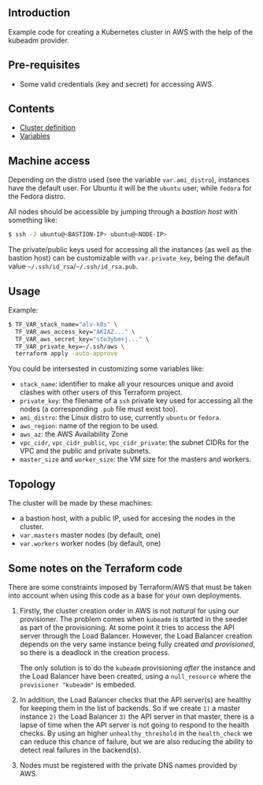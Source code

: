 ## Introduction

Example code for creating a Kubernetes cluster in AWS with the
help of the kubeadm provider.

## Pre-requisites

* Some valid credentials (key and secret) for accessing AWS.
 
## Contents

* [Cluster definition](cluster.tf)
* [Variables](variables.tf)

## Machine access

Depending on the distro used (see the variable `var.ami_distro`),
instances have the default user. For Ubuntu it will be the `ubuntu`
user, while `fedora` for the Fedora distro.

All nodes should be accessible by jumping through a _bastion host_
with something like:

```bash
$ ssh -J ubuntu@<BASTION-IP> ubuntu@<NODE-IP>
```

The private/public keys used for accessing all the instances (as
well as the bastion host) can be customizable with
`var.private_key`, being the default value 
`~/.ssh/id_rsa`/`~/.ssh/id_rsa.pub`.

## Usage

Example:

```bash
$ TF_VAR_stack_name="alv-k8s" \
  TF_VAR_aws_access_key="AKIAZ..." \
  TF_VAR_aws_secret_key="sto3ybm+j..." \
  TF_VAR_private_key=~/.ssh/aws \
  terraform apply -auto-approve
```

You could be intersested in customizing some variables like:

* `stack_name`: identifier to make all your resources unique and avoid
clashes with other users of this Terraform project.
* `private_key`: the filename of a `ssh` private key used for accessing
all the nodes (a corresponding `.pub` file must exist too).
* `ami_distro`: the Linux distro to use, currently `ubuntu` or `fedora`.
* `aws_region`: name of the region to be used.
* `aws_az`: the AWS Availability Zone
* `vpc_cidr`, `vpc_cidr_public`, `vpc_cidr_private`: the subnet CIDRs
for the VPC and the public and private subnets.
* `master_size` and `worker_size`: the VM size for the masters
and workers.
 
## Topology

The cluster will be made by these machines:

  * a bastion host, with a public IP, used for accesing
  the nodes in the cluster.
  * `var.masters` master nodes (by default, one) 
  * `var.workers` worker nodes (by default, one)

## Some notes on the Terraform code

There are some constraints imposed by Terraform/AWS that must be
taken into account when using this code as a base for your own
deployments. 

1) Firstly, the cluster creation order in AWS is not _natural_
   for using our provisioner. The problem comes when `kubeadm` is started
   in the seeder as part of the provisioning. At some point it tries to
   access the API server through the Load Balancer. However, the Load
   Balancer creation depends on the very same instance being fully
   created _and provisioned_, so there is a deadlock in the
   creation process.

   The only solution is to do the `kubeadm` provisioning _after_
   the instance and the Load Balancer have been created, using a
   `null_resource` where the `provisioner "kubeadm"` is embeded.

2) In addition, the Load Balancer checks that the API server(s) are healthy 
   for keeping them in the list of backends. So if we create `1)` a master
   instance `2)` the Load Balancer `3)` the API server in that master, there is
   a lapse of time when the API server is not going to respond to the health
   checks. By using an higher `unhealthy_threshold` in the `health_check`
   we can reduce this chance of failure, but we are also reducing
   the ability to detect real failures in the backend(s).
 
3) Nodes must be registered with the private DNS names provided
   by AWS.